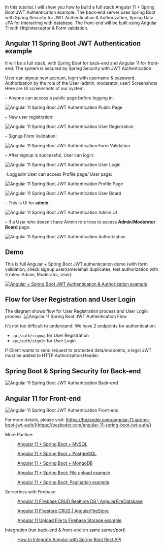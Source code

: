 In this tutorial, I will show you how to build a full stack Angular 11 + Spring Boot JWT Authentication example. The back-end server uses Spring Boot with Spring Security for JWT Authentication & Authorization, Spring Data JPA for interacting with database. The front-end will be built using Angular 11 with HttpInterceptor & Form validation.

## Angular 11 Spring Boot JWT Authentication example
It will be a full stack, with Spring Boot for back-end and Angular 11 for front-end. The system is secured by Spring Security with JWT Authentication.

User can signup new account, login with username & password.
Authorization by the role of the User (admin, moderator, user)
Screenshots
Here are UI screenshots of our system.

– Anyone can access a public page before logging in:

![Angular 11 Spring Boot JWT Authentication Public Page](angular-11-spring-boot-jwt-authentication-public-page.png)

– New user registration:

![Angular 11 Spring Boot JWT Authentication User Registration](angular-11-spring-boot-jwt-authentication-user-registration.png)

– Signup Form Validation:

![Angular 11 Spring Boot JWT Authentication Form Validation](angular-11-spring-boot-jwt-authentication-form-validation.png)

– After signup is successful, User can login:

![Angular 11 Spring Boot JWT Authentication User Login](angular-11-spring-boot-jwt-authentication-user-login.png)

-Loggedin User can access Profile page/ User page:

![Angular 11 Spring Boot JWT Authentication Profile Page](angular-11-spring-boot-jwt-authentication-user-profile.png)

![Angular 11 Spring Boot JWT Authentication User Board](angular-11-spring-boot-jwt-authentication-user.png)

– This is UI for **admin**:

![Angular 11 Spring Boot JWT Authentication Admin UI](angular-11-spring-boot-jwt-authentication-authorization-successful.png)

– If a User who doesn’t have Admin role tries to access **Admin**/**Moderator Board** page:

![Angular 11 Spring Boot JWT Authentication Authorization](angular-11-spring-boot-jwt-authentication-authorization-failed.png)

## Demo
This is full Angular + Spring Boot JWT authentication demo (with form validation, check signup username/email duplicates, test authorization with 3 roles: Admin, Moderator, User).

[![Angular + Spring Boot JWT Authentication & Authorization example](http://img.youtube.com/vi/QdXHkybzrUU/0.jpg)](http://www.youtube.com/watch?v=QdXHkybzrUU)

## Flow for User Registration and User Login
The diagram shows flow for User Registration process and User Login process.
![Angular 11 Spring Boot JWT Authentication Flow](angular-11-spring-boot-jwt-authentication-authorization-flow.png)

It’s not too difficult to understand. We have 2 endpoints for authentication:

* `api/auth/signup` for User Registration
* `api/auth/signin` for User Login

If Client wants to send request to protected data/endpoints, a legal JWT must be added to HTTP Authorization Header.

## Spring Boot & Spring Security for Back-end
![Angular 11 Spring Boot JWT Authentication Back-end](angular-11-spring-boot-jwt-authentication-authorization-server.png)

## Angular 11 for Front-end
![Angular 11 Spring Boot JWT Authentication Front-end](angular-11-spring-boot-jwt-authentication-authorization-client.png)

For more details, please visit:
[https://bezkoder.com/angular-11-spring-boot-jwt-auth/](https://bezkoder.com/angular-11-spring-boot-jwt-auth/)

More Pactice:
> [Angular 11 + Spring Boot + MySQL](https://bezkoder.com/angular-11-spring-boot-crud/)

> [Angular 11 + Spring Boot + PostgreSQL](https://bezkoder.com/angular-11-spring-boot-postgresql/)

> [Angular 11 + Spring Boot + MongoDB](https://bezkoder.com/angular-11-spring-boot-mongodb/)

> [Angular 11 + Spring Boot: File upload example](https://bezkoder.com/angular-11-spring-boot-file-upload/)

> [Angular 11 + Spring Boot: Pagination example](https://bezkoder.com/pagination-spring-boot-angular-11/)

Serverless with Firebase:
> [Angular 11 Firebase CRUD Realtime DB | AngularFireDatabase](https://bezkoder.com/angular-11-firebase-crud/)

> [Angular 11 Firestore CRUD | AngularFireStore](https://bezkoder.com/angular-11-firestore-crud-angularfirestore/)

> [Angular 11 Upload File to Firebase Storage example](https://bezkoder.com/angular-11-file-upload-firebase-storage/)

Integration (run back-end & front-end on same server/port)
> [How to Integrate Angular with Spring Boot Rest API](https://bezkoder.com/integrate-angular-spring-boot/)